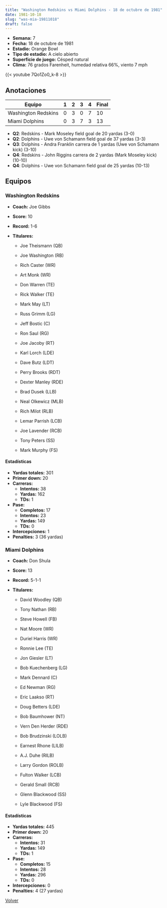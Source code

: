 ```yaml
---
title: "Washington Redskins vs Miami Dolphins - 18 de octubre de 1981"
date: 1981-10-18
slug: "was-mia-19811018"
draft: false
---
```


- **Semana:** 7
- **Fecha:** 18 de octubre de 1981
- **Estadio:** Orange Bowl
- **Tipo de estadio:** A cielo abierto
- **Superficie de juego:** Césped natural
- **Clima:** 76 grados Farenheit, humedad relativa 66%, viento 7 mph


{{< youtube 7Qo1Zo0_k-8 >}}


## Anotaciones
| Equipo | 1 | 2 | 3 | 4 | Final |
|--------|---|---|---|---|-------|
| Washington Redskins  | 0 | 3 | 0 | 7  | 10 |
| Miami Dolphins  | 0 | 3 | 7 | 3  | 13 |
- **Q2**: Redskins - Mark Moseley field goal de 20 yardas (3-0)
- **Q2**: Dolphins - Uwe von Schamann field goal de 37 yardas (3-3)
- **Q3**: Dolphins - Andra Franklin carrera de 1 yardas (Uwe von Schamann kick) (3-10)
- **Q4**: Redskins - John Riggins carrera de 2 yardas (Mark Moseley kick) (10-10)
- **Q4**: Dolphins - Uwe von Schamann field goal de 25 yardas (10-13)


## Equipos


### Washington Redskins
* **Coach:** Joe Gibbs
* **Score:** 10
* **Record:** 1-6
* **Titulares:** 

  * Joe Theismann (QB) 

  * Joe Washington (RB) 

  * Rich Caster (WR) 

  * Art Monk (WR) 

  * Don Warren (TE) 

  * Rick Walker (TE) 

  * Mark May (LT) 

  * Russ Grimm (LG) 

  * Jeff Bostic (C) 

  * Ron Saul (RG) 

  * Joe Jacoby (RT) 

  * Karl Lorch (LDE) 

  * Dave Butz (LDT) 

  * Perry Brooks (RDT) 

  * Dexter Manley (RDE) 

  * Brad Dusek (LLB) 

  * Neal Olkewicz (MLB) 

  * Rich Milot (RLB) 

  * Lemar Parrish (LCB) 

  * Joe Lavender (RCB) 

  * Tony Peters (SS) 

  * Mark Murphy (FS) 

#### Estadísticas
* **Yardas totales:** 301
* **Primer down:** 20
* **Carreras:**
  * **Intentos:** 38
  * **Yardas:** 162
  * **TDs:** 1
* **Pase:**
  * **Completos:** 17
  * **Intentos:** 23
  * **Yardas:** 149
  * **TDs:** 0
* **Intercepciones:** 1
* **Penalties:** 3 (36 yardas)

### Miami Dolphins
* **Coach:** Don Shula
* **Score:** 13
* **Record:** 5-1-1
* **Titulares:** 

  * David Woodley (QB) 

  * Tony Nathan (RB) 

  * Steve Howell (FB) 

  * Nat Moore (WR) 

  * Duriel Harris (WR) 

  * Ronnie Lee (TE) 

  * Jon Giesler (LT) 

  * Bob Kuechenberg (LG) 

  * Mark Dennard (C) 

  * Ed Newman (RG) 

  * Eric Laakso (RT) 

  * Doug Betters (LDE) 

  * Bob Baumhower (NT) 

  * Vern Den Herder (RDE) 

  * Bob Brudzinski (LOLB) 

  * Earnest Rhone (LILB) 

  * A.J. Duhe (RILB) 

  * Larry Gordon (ROLB) 

  * Fulton Walker (LCB) 

  * Gerald Small (RCB) 

  * Glenn Blackwood (SS) 

  * Lyle Blackwood (FS) 

#### Estadísticas
* **Yardas totales:** 445
* **Primer down:** 20
* **Carreras:**
  * **Intentos:** 31
  * **Yardas:** 149
  * **TDs:** 1
* **Pase:**
  * **Completos:** 15
  * **Intentos:** 28
  * **Yardas:** 296
  * **TDs:** 0
* **Intercepciones:** 0
* **Penalties:** 4 (27 yardas)


[Volver](/historia/1981)
